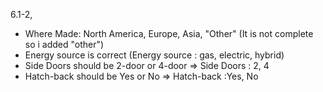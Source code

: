6.1-2,

- Where Made: North America, Europe, Asia, "Other" (It is not complete so i added "other")
- Energy source is correct (Energy source : gas, electric, hybrid)
- Side Doors should be 2-door or 4-door => Side Doors : 2, 4
- Hatch-back should be Yes or No => Hatch-back :Yes, No

